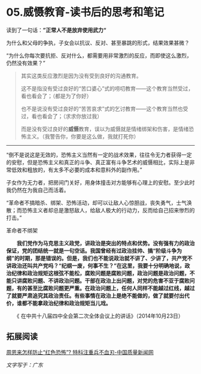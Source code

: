 

# 05.威慑教育-读书后的思考和笔记

读到了一句话：**”正常人不是放弃使用武力“**

<!-- more -->   

​	 为什么和父母的争执，子女会以抗议、反对、甚至暴跳的形式，结果效果甚微？

“为什么你每次要抗拒、反对什么，都需要用非常激烈的反应，而即使这么激烈，仍然没有效果？”

> 其实这类反应激烈是因为没有受到良好的沟通教育。
>
> 这不是指没有受过良好的“苦口婆心”式的唠叨教育——这个教育当然受过，看也看会了；（都是为了你好）
>
> 也不是说没有受过良好的“苦苦哀求”式的乞讨教育——这个教育当然也受过，看也看会了；（求求你放过我）
>
> 而是没有受过良好的**威慑**教育，误以为威慑就是情绪绑架和伤害，是情绪恐怖主义。（我警告你，你要是这么做，我就打死你）

------

“倒不是说这是无效的，恐怖主义当然有一定的战术效果，往往令无力者获得一定的安慰，但是恐怖主义和真正的斗争、真正富有斗争艺术的威慑相比，实际上是非常低效和粗放的，有太多不必要的成本和意料外的副作用。”

子女作为无力者，把房间门关好，用身体撞击对方能够有心理上的安慰。至少此时我仍然在为我自己而活着。



“革命者不搞暗杀、绑架、恐怖活动，却可以让敌人心惊胆战，丧失勇气，士气涣散；而恐怖主义者却总是激怒敌人，给敌人极大的行动力，反而给自己招来惨烈的打击。”

革命者不绑架

　　**我们党作为马克思主义政党，讲政治是突出的特点和优势。没有强有力的政治保证，党的团结统一就是一句空话。我国曾经有过政治挂帅、搞“阶级斗争为纲”的时期，那是错误的。但是，我们也不能说政治就不讲了、少讲了，共产党不讲政治还叫共产党吗？“纪纲一废，何事不生？”在这里，我要十分明确地说，政治纪律和政治规矩这根弦不能松，腐败问题是腐败问题，政治问题是政治问题，不能只讲腐败问题、不讲政治问题。干部在政治上出问题，对党的危害不亚于腐败问题，有的甚至比腐败问题更严重。在政治问题上，任何人同样不能越过红线，越过了就要严肃追究其政治责任。有些事情在政治上是绝不能做的，做了就要付出代价，谁都不能拿政治纪律和政治规矩当儿戏。**

　　《 在中共十八届四中全会第二次全体会议上的讲话》（2014年10月23日）

## 拓展阅读

[周恩来怎样防止“红色恐怖”? 特科注重兵不血刃-中国质量新闻网](https://m.cqn.com.cn/wh/content/2013-04/15/content_1795798.htm)

*文字写于：广东*